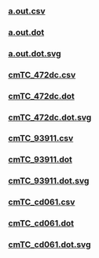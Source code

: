 ### [a.out.csv](a.out.csv)
### [a.out.dot](a.out.dot)
### [a.out.dot.svg](a.out.dot.svg)
### [cmTC_472dc.csv](cmTC_472dc.csv)
### [cmTC_472dc.dot](cmTC_472dc.dot)
### [cmTC_472dc.dot.svg](cmTC_472dc.dot.svg)
### [cmTC_93911.csv](cmTC_93911.csv)
### [cmTC_93911.dot](cmTC_93911.dot)
### [cmTC_93911.dot.svg](cmTC_93911.dot.svg)
### [cmTC_cd061.csv](cmTC_cd061.csv)
### [cmTC_cd061.dot](cmTC_cd061.dot)
### [cmTC_cd061.dot.svg](cmTC_cd061.dot.svg)
